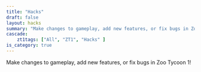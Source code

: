 ```yaml
---
title: "Hacks"
draft: false
layout: hacks
summary: "Make changes to gameplay, add new features, or fix bugs in Zoo Tycoon 1!"
cascade:
    zt1tags: ["All", "ZT1", "Hacks" ]
is_category: true
---
```


Make changes to gameplay, add new features, or fix bugs in Zoo Tycoon 1!